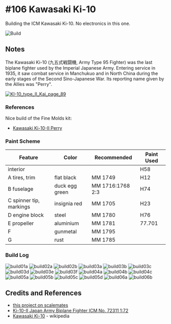 # #106 Kawasaki Ki-10

Building the ICM Kawasaki Ki-10. No electronics in this one.

![Build](./assets/KawasakiKi10_build.jpg?raw=true)

## Notes

The Kawasaki Ki-10 (九五式戦闘機, Army Type 95 Fighter) was the last biplane fighter used by the Imperial Japanese Army.
Entering service in 1935, it saw combat service in Manchukuo and in North China during the early stages of the Second Sino-Japanese War. Its reporting name given by the Allies was "Perry".

[![KI-10_type_II_Kai_page_89](./assets/KI-10_type_II_Kai_page_89.jpg?raw=true)](https://en.wikipedia.org/wiki/Kawasaki_Ki-10)

### References

Nice build of the Fine Molds kit:

* [Kawasaki Ki-10-II Perry](https://www.modellversium.de/galerie/23-flugzeuge-ww1/4405-kawasaki-ki-10-ii-perry.html)

### Paint Scheme

| Feature               | Color                | Recommended      | Paint Used |
|-----------------------|----------------------|------------------|------------|
| interior              |                      |                  | H58        |
| A tires, trim         | flat black           | MM 1749          | H12        |
| B fuselage            | duck egg green       | MM 1716:1768 2:3 | H74        |
| C spinner tip, markings | insignia red       | MM 1705          | H23        |
| D engine block        | steel                | MM 1780          | H76        |
| E propeller           | aluminium            | MM 1781          | 77.701     |
| F                     | gunmetal             | MM 1795          |            |
| G                     | rust                 | MM 1785          |            |

### Build Log

![build01a](./assets/build01a.jpg?raw=true)
![build02a](./assets/build02a.jpg?raw=true)
![build02b](./assets/build02b.jpg?raw=true)
![build03a](./assets/build03a.jpg?raw=true)
![build03b](./assets/build03b.jpg?raw=true)
![build03c](./assets/build03c.jpg?raw=true)
![build03d](./assets/build03d.jpg?raw=true)
![build03e](./assets/build03e.jpg?raw=true)
![build03f](./assets/build03f.jpg?raw=true)
![build04a](./assets/build04a.jpg?raw=true)
![build04b](./assets/build04b.jpg?raw=true)
![build04c](./assets/build04c.jpg?raw=true)
![build05a](./assets/build05a.jpg?raw=true)
![build05b](./assets/build05b.jpg?raw=true)
![build05c](./assets/build05c.jpg?raw=true)
![build05d](./assets/build05d.jpg?raw=true)
![build06a](./assets/build06a.jpg?raw=true)
![build06b](./assets/build06b.jpg?raw=true)

## Credits and References

* [this project on scalemates](https://www.scalemates.com/profiles/mate.php?id=74137&p=projects&project=157297)
* [Ki-10-II Japan Army Biplane Fighter ICM No. 72311 1:72](https://www.scalemates.com/kits/icm-72311-ki-10-ii--644092)
* [Kawasaki Ki-10](https://en.wikipedia.org/wiki/Kawasaki_Ki-10) - wikipedia
